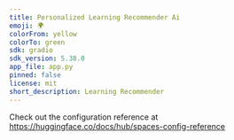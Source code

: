 ```yaml
---
title: Personalized Learning Recommender Ai
emoji: 🌍
colorFrom: yellow
colorTo: green
sdk: gradio
sdk_version: 5.38.0
app_file: app.py
pinned: false
license: mit
short_description: Learning Recommender
---
```


Check out the configuration reference at https://huggingface.co/docs/hub/spaces-config-reference
